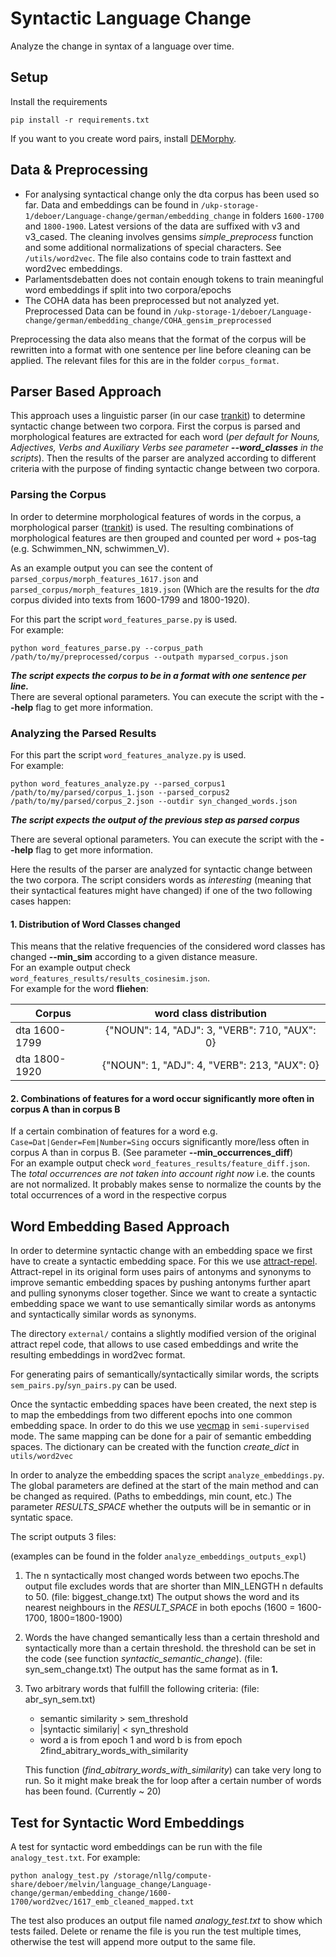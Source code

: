 # Syntactic Language Change
Analyze the change in syntax of a language over time.

## Setup
Install the requirements
```commandline
pip install -r requirements.txt
```
If you want to you create word pairs, install [DEMorphy](https://github.com/DuyguA/DEMorphy).

## Data & Preprocessing
- For analysing syntactical change only the dta corpus has been used so far. Data and embeddings can be found 
  in ```/ukp-storage-1/deboer/Language-change/german/embedding_change``` in folders ```1600-1700``` and ```1800-1900```.
  Latest versions of the data are suffixed with v3 and v3_cased. The cleaning involves gensims *simple_preprocess* function 
  and some additional normalizations of special characters. See ```/utils/word2vec```.
  The file also contains code to train fasttext and word2vec embeddings. 
- Parlamentsdebatten does not contain enough tokens to train meaningful word embeddings if split into two corpora/epochs
- The COHA data has been preprocessed but not analyzed yet. Preprocessed Data can be found in ```/ukp-storage-1/deboer/Language-change/german/embedding_change/COHA_gensim_preprocessed```

Preprocessing the data also means that the format of the corpus will be rewritten into a format with one sentence per line before cleaning can be applied.
The relevant files for this are in the folder ```corpus_format```.

## Parser Based Approach
This approach uses a linguistic parser (in our case [trankit](https://github.com/nlp-uoregon/trankit)) to determine syntactic change between two corpora. First the corpus is parsed
and morphological features are extracted for each word (*per default for Nouns, Adjectives, Verbs and Auxiliary Verbs see parameter **--word_classes** in the scripts*). 
Then the results of the parser are analyzed according to different criteria with the purpose of finding syntactic change between two corpora.

### Parsing the Corpus
In order to determine morphological features of words in the corpus, a morphological parser ([trankit](https://github.com/nlp-uoregon/trankit)) is used. The resulting combinations of morphological features are then grouped and 
counted per word + pos-tag (e.g. Schwimmen_NN, schwimmen_V). 

As an example output you can see
the content of ```parsed_corpus/morph_features_1617.json``` and ```parsed_corpus/morph_features_1819.json```
(Which are the results for the *dta* corpus divided into texts from 1600-1799 and 1800-1920).
  
For this part the script ```word_features_parse.py``` is used.  
For example:
```commandline
python word_features_parse.py --corpus_path /path/to/my/preprocessed/corpus --outpath myparsed_corpus.json
```
***The script expects the corpus to be in a format with one sentence per line.***  
There are several optional parameters. You can execute the script with the **--help** flag to get more information.

### Analyzing the Parsed Results
For this part the script ```word_features_analyze.py``` is used.  
For example:
```commandline
python word_features_analyze.py --parsed_corpus1 /path/to/my/parsed/corpus_1.json --parsed_corpus2 /path/to/my/parsed/corpus_2.json --outdir syn_changed_words.json
```
***The script expects the output of the previous step as parsed corpus***  

There are several optional parameters. You can execute the script with the **--help** flag to get more information.


Here the results of the parser are analyzed for syntactic change between the two corpora. The script considers words as *interesting* (meaning that their syntactical features might have changed) 
if one of the two following cases happen:

#### 1. Distribution of Word Classes changed
This means that the relative frequencies of the considered word classes has changed **--min_sim** according to a given distance measure.   
For an example output check ```word_features_results/results_cosinesim.json```.  
For example for the word **fliehen**: 

| Corpus        | word class distribution |
| ------------- |:-------------:|
| dta 1600-1799  |{"NOUN": 14, "ADJ": 3, "VERB": 710, "AUX": 0} | 
| dta 1800-1920   | {"NOUN": 1, "ADJ": 4, "VERB": 213, "AUX": 0}     |   


#### 2. Combinations of features for a word occur significantly more often in corpus A than in corpus B
If a certain combination of features for a word e.g. ```Case=Dat|Gender=Fem|Number=Sing``` occurs significantly more/less often in corpus A than
in corpus B. (See parameter **--min_occurrences_diff**)  
For an example output check ```word_features_results/feature_diff.json```.  
The *total occurrences are not taken into account right now* i.e. the counts are not normalized. It probably makes sense
to normalize the counts by the total occurrences of a word in the respective corpus


## Word Embedding Based Approach
In order to determine syntactic change with an embedding space we first have to create a syntactic embedding space.
For this we use [attract-repel](https://github.com/nmrksic/attract-repel). 
Attract-repel in its original form uses pairs of antonyms and synonyms to improve semantic embedding spaces by pushing antonyms further apart 
and pulling synonyms closer together. Since we want to create a syntactic embedding space we want to use semantically 
similar words as antonyms and syntactically similar words as synonyms.

The directory ```external/``` contains a slightly modified version of the original attract repel code, that allows to use
cased embeddings and write the resulting embeddings in word2vec format.

For generating pairs of semantically/syntactically similar words, the scripts ```sem_pairs.py```/```syn_pairs.py```
can be used.

Once the syntactic embedding spaces have been created, the next step is to map the embeddings from two different epochs
into one common embedding space. In order to do this we use [vecmap](https://github.com/artetxem/vecmap) in ```semi-supervised```
mode.
The same mapping can be done for a pair of semantic embedding spaces.
The dictionary can be created with the function *create_dict* in ```utils/word2vec```

In order to analyze the embedding spaces the script ```analyze_embeddings.py```.
The global parameters are defined at the start of the main method and can be changed as required. 
(Paths to embeddings, min count, etc.)
The parameter *RESULTS_SPACE* whether the outputs will be in semantic or in syntatic space.

The script outputs 3 files:

(examples can be found in the folder ```analyze_embeddings_outputs_expl```)

1. The n syntactically most changed words between two epochs.The output file excludes words that are shorter than MIN_LENGTH
   n defaults to 50. (file: biggest_change.txt)
   The output shows the word and its nearest neighbours in the *RESULT_SPACE* in both epochs (1600 = 1600-1700, 1800=1800-1900)
2. Words the have changed semantically less than a certain threshold and syntactically more than a certain threshold. 
   the threshold can be set in the code (see function *syntactic_semantic_change*). (file: syn_sem_change.txt)
   The output has the same format as in **1.**
3. Two arbitrary words that fulfill the following criteria: (file: abr_syn_sem.txt)
     - semantic similarity > sem_threshold
     - |syntactic similariy| < syn_threshold
     - word a is from epoch 1 and word b is from epoch 2find_abitrary_words_with_similarity
    
    This function (*find_abitrary_words_with_similarity*) can take very long to run. So it might make break the for loop after a
    certain number of words has been found. (Currently ~ 20)
       
    
## Test for Syntactic Word Embeddings
A test for syntactic word embeddings can be run with the file ```analogy_test.txt```.
For example:
```commandline
python analogy_test.py /storage/nllg/compute-share/deboer/melvin/language_change/Language-change/german/embedding_change/1600-1700/word2vec/1617_emb_cleaned_mapped.txt 
```
The test also produces an output file named *analogy_test.txt* to show which tests failed. Delete or rename the file is you run the test multiple
times, otherwise the test will append more output to the same file.
